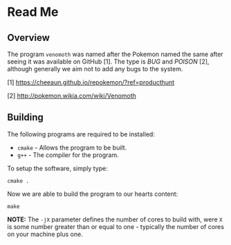 # Read Me

## Overview

The program `venomoth` was named after the Pokemon named the same after seeing
it was available on GitHub [1]. The type is *BUG* and *POISON* [2], although
generally we aim not to add any bugs to the system.

[1] https://cheeaun.github.io/repokemon/?ref=producthunt

[2] http://pokemon.wikia.com/wiki/Venomoth

## Building

The following programs are required to be installed:

  * `cmake` - Allows the program to be built.
  * `g++` - The compiler for the program.

To setup the software, simply type:

    cmake .

Now we are able to build the program to our hearts content:

    make

**NOTE:** The `-jX` parameter defines the number of cores to build with, were
`X` is some number greater than or equal to one - typically the number of cores
on your machine plus one.

